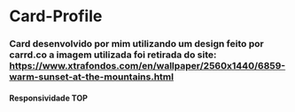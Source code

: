 # Card-Profile
### Card desenvolvido por mim utilizando um design feito por carrd.co a imagem utilizada foi retirada do site: https://www.xtrafondos.com/en/wallpaper/2560x1440/6859-warm-sunset-at-the-mountains.html

#### Responsividade TOP
